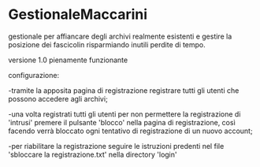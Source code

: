 # GestionaleMaccarini
gestionale per affiancare degli archivi realmente esistenti e gestire la posizione dei fascicolin risparmiando inutili perdite di tempo.

versione 1.0 pienamente funzionante

configurazione:

-tramite la apposita pagina di registrazione registrare tutti gli utenti che possono accedere agli archivi;

-una volta registrati tutti gli utenti per non permettere la registrazione di 'intrusi' premere il pulsante 'blocco' nella pagina di registrazione, così facendo verrà bloccato ogni tentativo di registrazione di un nuovo account;

-per riabilitare la registrazione seguire le istruzioni predenti nel file 'sbloccare la registrazione.txt' nella directory 'login'

